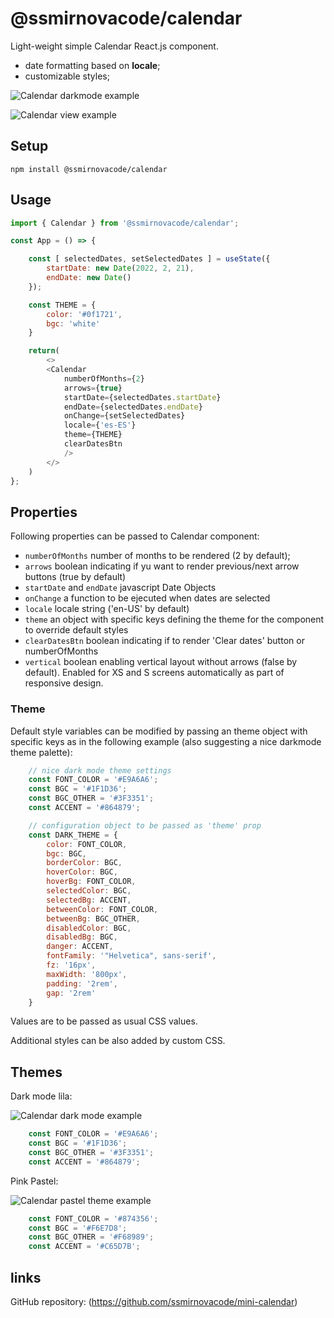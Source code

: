 # @ssmirnovacode/calendar

Light-weight simple Calendar React.js component.

- date formatting based on **locale**;
- customizable styles;

![Calendar darkmode example](https://i.ibb.co/VBp6ccg/calendar4.png)

![Calendar view example](https://i.ibb.co/WBMg6GB/calendar1.png)

## Setup
```
npm install @ssmirnovacode/calendar
```


## Usage

```js
import { Calendar } from '@ssmirnovacode/calendar';

const App = () => {

    const [ selectedDates, setSelectedDates ] = useState({
        startDate: new Date(2022, 2, 21),
        endDate: new Date()
    });

    const THEME = {
        color: '#0f1721',
        bgc: 'white'
    }

    return(
        <>
        <Calendar 
            numberOfMonths={2} 
            arrows={true} 
            startDate={selectedDates.startDate} 
            endDate={selectedDates.endDate} 
            onChange={setSelectedDates} 
            locale={'es-ES'}
            theme={THEME}
            clearDatesBtn
            />
        </>
    )
};
```


## Properties

Following properties can be passed to Calendar component:
- `numberOfMonths` number of months to be rendered (2 by default);
- `arrows` boolean indicating if yu want to render previous/next arrow buttons (true by default)
- `startDate` and `endDate` javascript Date Objects
- `onChange` a function to be ejecuted when dates are selected
- `locale` locale string ('en-US' by default)
- `theme` an object with specific keys defining the theme for the component to override default styles
- `clearDatesBtn` boolean indicating if to render 'Clear dates' button or numberOfMonths
- `vertical` boolean enabling vertical layout without arrows (false by default). Enabled for XS and S screens automatically as part of responsive design.


### Theme

Default style variables can be modified by passing an theme object with specific keys as in the following example (also suggesting a nice darkmode theme palette):

```js
    // nice dark mode theme settings
    const FONT_COLOR = '#E9A6A6';
    const BGC = '#1F1D36';
    const BGC_OTHER = '#3F3351';
    const ACCENT = '#864879';

    // configuration object to be passed as 'theme' prop
    const DARK_THEME = {
        color: FONT_COLOR, 
        bgc: BGC, 
        borderColor: BGC,
        hoverColor: BGC,
        hoverBg: FONT_COLOR,
        selectedColor: BGC, 
        selectedBg: ACCENT,
        betweenColor: FONT_COLOR,
        betweenBg: BGC_OTHER, 
        disabledColor: BGC,
        disabledBg: BGC,
        danger: ACCENT,
        fontFamily: '"Helvetica", sans-serif',
        fz: '16px',
        maxWidth: '800px',
        padding: '2rem',
        gap: '2rem'
    }

```
Values are to be passed as usual CSS values.

Additional styles can be also added by custom CSS.

## Themes

Dark mode lila:

![Calendar dark mode example](https://i.ibb.co/k8hHpLV/calendar2.png)

```js
    const FONT_COLOR = '#E9A6A6';
    const BGC = '#1F1D36';
    const BGC_OTHER = '#3F3351';
    const ACCENT = '#864879';
```

Pink Pastel:

![Calendar pastel theme example](https://i.ibb.co/88KfbZC/calendar3.png)

```js
    const FONT_COLOR = '#874356';
    const BGC = '#F6E7D8';
    const BGC_OTHER = '#F68989';
    const ACCENT = '#C65D7B';
```

## links
GitHub repository: (https://github.com/ssmirnovacode/mini-calendar)

